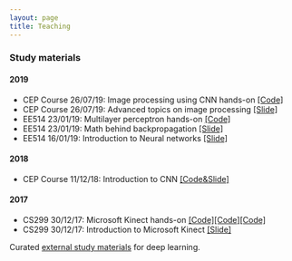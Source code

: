 ```yaml
---
layout: page
title: Teaching
---
```


<!-- ### News

* EE514: Assignment-2 will be due on 11/02/19 [[Link]](https://classroom.google.com/c/Mjc2MTQxODI2OTFa/a/Mjc3NDYwNjIwODNa/details)
* EE514: Assignment-1 will be due on 04/02/19 [[Link]](https://classroom.google.com/c/Mjc2MTQxODI2OTFa/a/Mjc2NDg4NDE4NDda/details)
* EE514: Join [Google classroom](http://classroom.google.com/) with code <font color="red">rqqc859</font> -->

### Study materials

#### 2019

* CEP Course 26/07/19: Image processing using CNN hands-on [[Code]]()
* CEP Course 26/07/19: Advanced topics on image processing [[Slide]]()
* EE514 23/01/19: Multilayer perceptron hands-on [[Code]](https://drive.google.com/drive/folders/1Nn6N0GopiXFUVvRA5Z3rTWJ7Yp7qm4Rd?usp=sharing)
* EE514 23/01/19: Math behind backpropagation [[Slide]](https://drive.google.com/file/d/1fcvALsno1d4W10wlUYWvi-hXI_yhqNq0/view?usp=sharing)
* EE514 16/01/19: Introduction to Neural networks [[Slide]](https://drive.google.com/file/d/1gCxPc1U3id6lzS4MuhliwPXC8dLltCxY/view?usp=sharing)

#### 2018

* CEP Course 11/12/18: Introduction to CNN [[Code&Slide]](https://github.com/alwynmathew/CEP-DLcourse)

#### 2017

* CS299 30/12/17: Microsoft Kinect hands-on [[Code]](https://github.com/alwynmathew/libfreenect-with-python)[[Code]](https://github.com/alwynmathew/Kinect-for-windows)[[Code]](https://github.com/alwynmathew/Processing-for-Kinect)
* CS299 30/12/17: Introduction to Microsoft Kinect [[Slide]](https://drive.google.com/open?id=1p61ZeACxnCZI3NgO7dgDJBDj5aCoMIzD)

Curated [external study materials](teaching/externallinks) for deep learning.